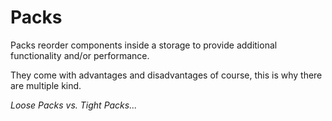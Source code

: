 # Packs

Packs reorder components inside a storage to provide additional functionality and/or performance.

They come with advantages and disadvantages of course, this is why there are multiple kind.

_Loose Packs vs. Tight Packs..._
